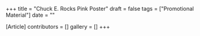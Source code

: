 +++
title = "Chuck E. Rocks Pink Poster"
draft = false
tags = ["Promotional Material"]
date = ""

[Article]
contributors = []
gallery = []
+++